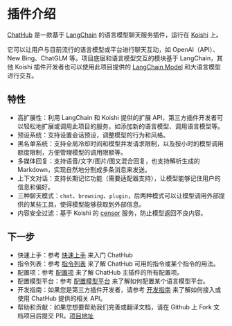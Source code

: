# 插件介绍

[ChatHub](https://github.com/ChatHubLab/chathub) 是一款基于 [LangChain](https://github.com/hwchase17/langchainjs) 的语言模型聊天服务插件，运行在 [Koishi](https://koishi.chat/zh-CN/) 上。

它可以让用户与目前流行的语言模型或平台进行聊天互动，如 OpenAI（API）、New Bing、ChatGLM 等。项目底层和语言模型交互的模块基于 LangChain，其他 Koishi 插件开发者也可以使用此项目提供的 [LangChain Model](https://js.langchain.com/docs/modules/models/chat/) 和大语言模型进行交互。

## 特性

- 高扩展性：利用 LangChain 和 Koishi 提供的扩展 API，第三方插件开发者可以轻松地扩展或调用此项目的服务，如添加新的语言模型、调用语言模型等。
- 预设系统：支持设置会话预设，调整模型的行为和风格。
- 黑名单系统：支持全局冷却时间和模型并发请求限制，以及按小时的模型调用额度限制，方便管理模型的调用限额等。
- 多媒体回复：支持语音/文字/图片/图文混合回复，也支持解析生成的 Markdown，实现自然地分割成多条消息来发送。
- 上下文对话：支持长期记忆功能（需要适配器支持），让模型能够记住用户的信息和偏好。
- 三种聊天模式：`chat`、`browsing`、`plugin`，后两种模式可以让模型调用外部提供的某些工具，使得模型能够获取到外部信息。
- 内容安全过滤：基于 Koishi 的 [censor](https://censor.koishi.chat/) 服务，防止模型返回不良内容。

## 下一步

- 快速上手：参考 [快速上手](/guide/getting-started) 来入门 ChatHub
- 指令列表：参考 [指令列表](/guide/useful-commands) 来了解 ChatHub 可用的指令或某个指令的用法。
- 配置项：参考 [配置项](/guide/useful-configurations.html) 来了解 ChatHub 主插件的所有配置项。
- 配置模型平台：参考 [配置模型平台](/guide/configure-model-platform/introduction.html) 来了解如何配置某个语言模型平台。
- 开发指南：如果您是第三方插件开发者，请参考 [开发指南](/development/introduction) 来了解如何接入或使用 ChatHub 提供的相关 API。
- 帮助和贡献：如果您想要帮助我们完善或翻译文档，请在 Github 上 Fork 文档项目后提交 PR。[项目地址](https://github.com/ChatHubLab/doc)
